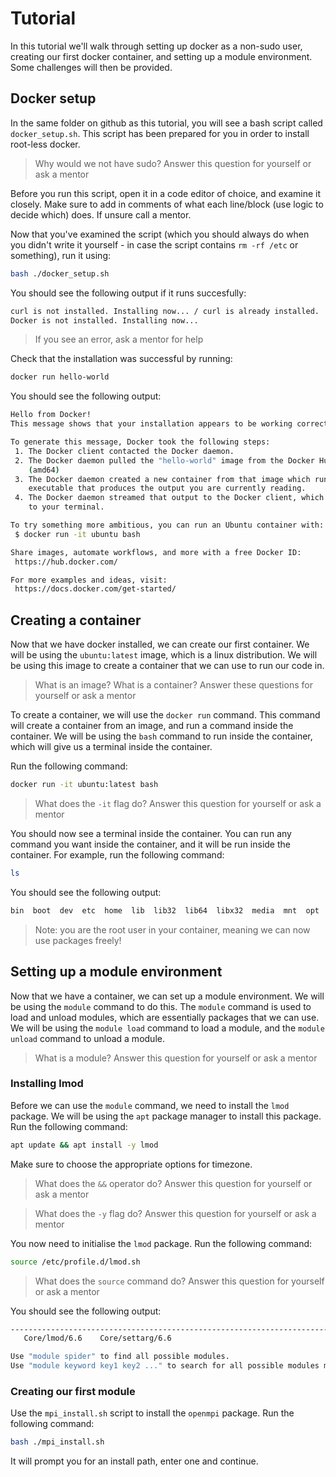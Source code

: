 # Tutorial

In this tutorial we'll walk through setting up docker as a non-sudo user, creating our first docker container, and setting up a module environment. Some challenges will then be provided.

## Docker setup

In the same folder on github as this tutorial, you will see a bash script called ```docker_setup.sh```. This script has been prepared for you in order to install root-less docker.

> Why would we not have sudo? Answer this question for yourself or ask a mentor

Before you run this script, open it in a code editor of choice, and examine it closely. Make sure to add in comments of what each line/block (use logic to decide which) does. If unsure call a mentor.

Now that you've examined the script (which you should always do when you didn't write it yourself - in case the script contains ```rm -rf /etc``` or something), run it using:
```bash
bash ./docker_setup.sh
```
You should see the following output if it runs succesfully:
```bash
curl is not installed. Installing now... / curl is already installed.
Docker is not installed. Installing now...
```

> If you see an error, ask a mentor for help

Check that the installation was successful by running:
```bash
docker run hello-world
```
You should see the following output:
```bash
Hello from Docker!
This message shows that your installation appears to be working correctly.

To generate this message, Docker took the following steps:
 1. The Docker client contacted the Docker daemon.
 2. The Docker daemon pulled the "hello-world" image from the Docker Hub.
    (amd64)
 3. The Docker daemon created a new container from that image which runs the
    executable that produces the output you are currently reading.
 4. The Docker daemon streamed that output to the Docker client, which sent it
    to your terminal.

To try something more ambitious, you can run an Ubuntu container with:
 $ docker run -it ubuntu bash

Share images, automate workflows, and more with a free Docker ID:
 https://hub.docker.com/

For more examples and ideas, visit:
 https://docs.docker.com/get-started/
```
## Creating a container

Now that we have docker installed, we can create our first container. We will be using the ```ubuntu:latest``` image, which is a linux distribution. We will be using this image to create a container that we can use to run our code in.

> What is an image? What is a container? Answer these questions for yourself or ask a mentor

To create a container, we will use the ```docker run``` command. This command will create a container from an image, and run a command inside the container. We will be using the ```bash``` command to run inside the container, which will give us a terminal inside the container.

Run the following command:
```bash 
docker run -it ubuntu:latest bash
```
> What does the ```-it``` flag do? Answer this question for yourself or ask a mentor

You should now see a terminal inside the container. You can run any command you want inside the container, and it will be run inside the container. For example, run the following command:
```bash
ls
```
You should see the following output:
```bash
bin  boot  dev  etc  home  lib  lib32  lib64  libx32  media  mnt  opt  proc  root  run  sbin  srv  sys  tmp  usr  var
```

> Note: you are the root user in your container, meaning we can now use packages freely!

## Setting up a module environment

Now that we have a container, we can set up a module environment. We will be using the ```module``` command to do this. The ```module``` command is used to load and unload modules, which are essentially packages that we can use. We will be using the ```module load``` command to load a module, and the ```module unload``` command to unload a module.

> What is a module? Answer this question for yourself or ask a mentor

### Installing lmod

Before we can use the ```module``` command, we need to install the ```lmod``` package. We will be using the ```apt``` package manager to install this package. Run the following command:
```bash
apt update && apt install -y lmod
```

Make sure to choose the appropriate options for timezone.
> What does the ```&&``` operator do? Answer this question for yourself or ask a mentor

> What does the ```-y``` flag do? Answer this question for yourself or ask a mentor

You now need to initialise the ```lmod``` package. Run the following command:
```bash
source /etc/profile.d/lmod.sh
```
> What does the ```source``` command do? Answer this question for yourself or ask a mentor

You should see the following output:
```bash
-------------------------------------------------------------------------------------- /usr/share/lmod/lmod/modulefiles --------------------------------------------------------------------------------------
   Core/lmod/6.6    Core/settarg/6.6

Use "module spider" to find all possible modules.
Use "module keyword key1 key2 ..." to search for all possible modules matching any of the "keys".
```
### Creating our first module

Use the ```mpi_install.sh``` script to install the ```openmpi``` package. Run the following command:
```bash
bash ./mpi_install.sh
```
It will prompt you for an install path, enter one and continue.